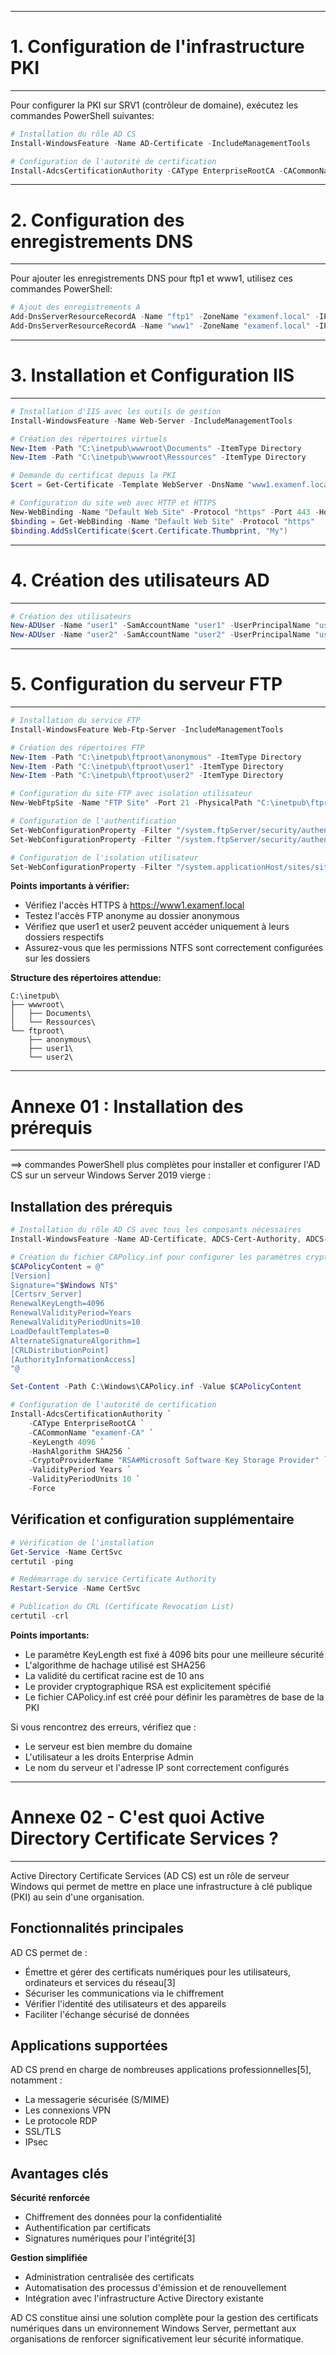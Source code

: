 
------------
# 1. Configuration de l'infrastructure PKI
------------

Pour configurer la PKI sur SRV1 (contrôleur de domaine), exécutez les commandes PowerShell suivantes:

```powershell
# Installation du rôle AD CS
Install-WindowsFeature -Name AD-Certificate -IncludeManagementTools

# Configuration de l'autorité de certification
Install-AdcsCertificationAuthority -CAType EnterpriseRootCA -CACommonName "examenf-CA" -Force
```

------------
# 2. Configuration des enregistrements DNS
------------

Pour ajouter les enregistrements DNS pour ftp1 et www1, utilisez ces commandes PowerShell:

```powershell
# Ajout des enregistrements A
Add-DnsServerResourceRecordA -Name "ftp1" -ZoneName "examenf.local" -IPv4Address "192.168.10.3"
Add-DnsServerResourceRecordA -Name "www1" -ZoneName "examenf.local" -IPv4Address "192.168.10.3"
```

------------
# 3. Installation et Configuration IIS
------------

```powershell
# Installation d'IIS avec les outils de gestion
Install-WindowsFeature -Name Web-Server -IncludeManagementTools

# Création des répertoires virtuels
New-Item -Path "C:\inetpub\wwwroot\Documents" -ItemType Directory
New-Item -Path "C:\inetpub\wwwroot\Ressources" -ItemType Directory

# Demande du certificat depuis la PKI
$cert = Get-Certificate -Template WebServer -DnsName "www1.examenf.local" -CertStoreLocation "cert:\LocalMachine\My"

# Configuration du site web avec HTTP et HTTPS
New-WebBinding -Name "Default Web Site" -Protocol "https" -Port 443 -HostHeader "www1.examenf.local" -SslFlags 1
$binding = Get-WebBinding -Name "Default Web Site" -Protocol "https"
$binding.AddSslCertificate($cert.Certificate.Thumbprint, "My")
```

------------
# 4. Création des utilisateurs AD
------------

```powershell
# Création des utilisateurs
New-ADUser -Name "user1" -SamAccountName "user1" -UserPrincipalName "user1@examenf.local" -Enabled $true -AccountPassword (ConvertTo-SecureString "P@ssw0rd" -AsPlainText -Force)
New-ADUser -Name "user2" -SamAccountName "user2" -UserPrincipalName "user2@examenf.local" -Enabled $true -AccountPassword (ConvertTo-SecureString "P@ssw0rd" -AsPlainText -Force)
```

------------
# 5. Configuration du serveur FTP
------------

```powershell
# Installation du service FTP
Install-WindowsFeature Web-Ftp-Server -IncludeManagementTools

# Création des répertoires FTP
New-Item -Path "C:\inetpub\ftproot\anonymous" -ItemType Directory
New-Item -Path "C:\inetpub\ftproot\user1" -ItemType Directory
New-Item -Path "C:\inetpub\ftproot\user2" -ItemType Directory

# Configuration du site FTP avec isolation utilisateur
New-WebFtpSite -Name "FTP Site" -Port 21 -PhysicalPath "C:\inetpub\ftproot" -Force

# Configuration de l'authentification
Set-WebConfigurationProperty -Filter "/system.ftpServer/security/authentication/basicAuthentication" -Name "enabled" -Value "true"
Set-WebConfigurationProperty -Filter "/system.ftpServer/security/authentication/anonymousAuthentication" -Name "enabled" -Value "true"

# Configuration de l'isolation utilisateur
Set-WebConfigurationProperty -Filter "/system.applicationHost/sites/site[@name='FTP Site']/ftpServer/userIsolation" -Name "mode" -Value "IsolateUsingActiveDirectory"
```

**Points importants à vérifier:**
- Vérifiez l'accès HTTPS à https://www1.examenf.local
- Testez l'accès FTP anonyme au dossier anonymous
- Vérifiez que user1 et user2 peuvent accéder uniquement à leurs dossiers respectifs
- Assurez-vous que les permissions NTFS sont correctement configurées sur les dossiers

**Structure des répertoires attendue:**
```
C:\inetpub\
├── wwwroot\
│   ├── Documents\
│   └── Ressources\
└── ftproot\
    ├── anonymous\
    ├── user1\
    └── user2\
```

------------
# Annexe 01 : Installation des prérequis
------------

==> commandes PowerShell plus complètes pour installer et configurer l'AD CS sur un serveur Windows Server 2019 vierge :

## Installation des prérequis

```powershell
# Installation du rôle AD CS avec tous les composants nécessaires
Install-WindowsFeature -Name AD-Certificate, ADCS-Cert-Authority, ADCS-Web-Enrollment, ADCS-Enroll-Web-Pol, ADCS-Enroll-Web-Svc -IncludeManagementTools

# Création du fichier CAPolicy.inf pour configurer les paramètres cryptographiques
$CAPolicyContent = @"
[Version]
Signature="$Windows NT$"
[Certsrv_Server]
RenewalKeyLength=4096
RenewalValidityPeriod=Years
RenewalValidityPeriodUnits=10
LoadDefaultTemplates=0
AlternateSignatureAlgorithm=1
[CRLDistributionPoint]
[AuthorityInformationAccess]
"@

Set-Content -Path C:\Windows\CAPolicy.inf -Value $CAPolicyContent

# Configuration de l'autorité de certification
Install-AdcsCertificationAuthority `
    -CAType EnterpriseRootCA `
    -CACommonName "examenf-CA" `
    -KeyLength 4096 `
    -HashAlgorithm SHA256 `
    -CryptoProviderName "RSA#Microsoft Software Key Storage Provider" `
    -ValidityPeriod Years `
    -ValidityPeriodUnits 10 `
    -Force
```

## Vérification et configuration supplémentaire

```powershell
# Vérification de l'installation
Get-Service -Name CertSvc
certutil -ping

# Redémarrage du service Certificate Authority
Restart-Service -Name CertSvc

# Publication du CRL (Certificate Revocation List)
certutil -crl
```

**Points importants:**
- Le paramètre KeyLength est fixé à 4096 bits pour une meilleure sécurité
- L'algorithme de hachage utilisé est SHA256
- La validité du certificat racine est de 10 ans
- Le provider cryptographique RSA est explicitement spécifié
- Le fichier CAPolicy.inf est créé pour définir les paramètres de base de la PKI

Si vous rencontrez des erreurs, vérifiez que :
- Le serveur est bien membre du domaine
- L'utilisateur a les droits Enterprise Admin
- Le nom du serveur et l'adresse IP sont correctement configurés

------------
# Annexe 02 - C'est quoi Active Directory Certificate Services ?
------------

Active Directory Certificate Services (AD CS) est un rôle de serveur Windows qui permet de mettre en place une infrastructure à clé publique (PKI) au sein d'une organisation. 

## Fonctionnalités principales

AD CS permet de :
- Émettre et gérer des certificats numériques pour les utilisateurs, ordinateurs et services du réseau[3]
- Sécuriser les communications via le chiffrement
- Vérifier l'identité des utilisateurs et des appareils
- Faciliter l'échange sécurisé de données

## Applications supportées

AD CS prend en charge de nombreuses applications professionnelles[5], notamment :
- La messagerie sécurisée (S/MIME)
- Les connexions VPN 
- Le protocole RDP
- SSL/TLS
- IPsec

## Avantages clés

**Sécurité renforcée**
- Chiffrement des données pour la confidentialité
- Authentification par certificats
- Signatures numériques pour l'intégrité[3]

**Gestion simplifiée**
- Administration centralisée des certificats
- Automatisation des processus d'émission et de renouvellement
- Intégration avec l'infrastructure Active Directory existante

AD CS constitue ainsi une solution complète pour la gestion des certificats numériques dans un environnement Windows Server, permettant aux organisations de renforcer significativement leur sécurité informatique.




